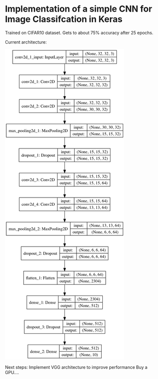 # Implementation of a simple CNN for Image Classifcation in Keras

Trained on CIFAR10 dataset. Gets to about 75% accuracy after 25 epochs.

Current architecture:

![Neural Net](model_plot.png)

Next steps:
Implement VGG architecture to improve performance
Buy a GPU....

